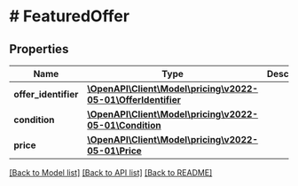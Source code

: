 # # FeaturedOffer

## Properties

Name | Type | Description | Notes
------------ | ------------- | ------------- | -------------
**offer_identifier** | [**\OpenAPI\Client\Model\pricing\v2022-05-01\OfferIdentifier**](OfferIdentifier.md) |  |
**condition** | [**\OpenAPI\Client\Model\pricing\v2022-05-01\Condition**](Condition.md) |  | [optional]
**price** | [**\OpenAPI\Client\Model\pricing\v2022-05-01\Price**](Price.md) |  | [optional]

[[Back to Model list]](../../README.md#models) [[Back to API list]](../../README.md#endpoints) [[Back to README]](../../README.md)
